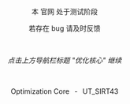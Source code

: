 <p align="center">本 官网 处于测试阶段</p>
<p align="center">若存在 bug 请及时反馈</p>

⠀  

*<p align="center">点击上方导航栏标题 "优化核心" 继续</p>*  

⠀  

<p align="center">Optimization Core⠀-⠀UT_SIRT43</p>